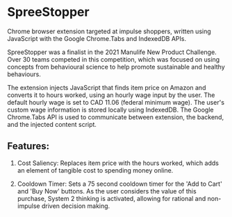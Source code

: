 # SpreeStopper
Chrome browser extension targeted at impulse shoppers, written using JavaScript with the Google Chrome.Tabs and IndexedDB APIs. 

SpreeStopper was a finalist in the 2021 Manulife New Product Challenge. Over 30 teams competed in this competition, which was focused on using concepts from behavioural science to help promote sustainable and healthy behaviours.

The extension injects JavaScript that finds item price on Amazon and converts it to hours worked, using an hourly wage input by the user. The default hourly wage is set to CAD 11.06 (federal minimum wage). The user's custom wage information is stored locally using IndexedDB. The Google Chrome.Tabs API is used to communicate between extension, the backend, and the injected content script.

## Features:

1. Cost Saliency: Replaces item price with the hours worked, which adds an element of tangible cost to spending money online.

2. Cooldown Timer: Sets a 75 second cooldown timer for the 'Add to Cart' and 'Buy Now' buttons. As the user considers the value of this purchase, System 2 thinking is activated, allowing for rational and non-impulse driven decision making.
